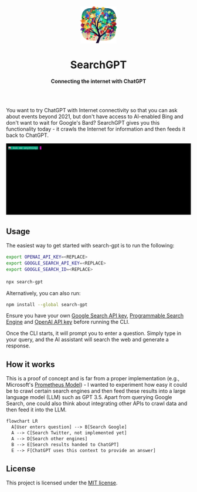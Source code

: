 <div align="center">
	<br>
	<a href="https://github.com/tobiasbueschel/search-gpt/">
    <img alt="SearchGPT" src="logo.png" width="100" height="100">
	</a>
	<h1>SearchGPT</h1>
	<p>
		<b>Connecting the internet with ChatGPT</b>
	</p>
	<br>
	<br>
</div>

You want to try ChatGPT with Internet connectivity so that you can ask about events beyond 2021, but don't have access to AI-enabled Bing and don't want to wait for Google's Bard? SearchGPT gives you this functionality today - it crawls the Internet for information and then feeds it back to ChatGPT.

![SearchGPT Demo](./demo.gif)

## Usage

The easiest way to get started with search-gpt is to run the following:

```sh
export OPENAI_API_KEY=<REPLACE>
export GOOGLE_SEARCH_API_KEY=<REPLACE>
export GOOGLE_SEARCH_ID=<REPLACE>

npx search-gpt
```

Alternatively, you can also run:

```sh
npm install --global search-gpt
```

Ensure you have your own [Google Search API key](https://developers.google.com/custom-search/v1/introduction), [Programmable Search Engine](https://programmablesearchengine.google.com/controlpanel/all) and [OpenAI API key](https://platform.openai.com/) before running the CLI.

Once the CLI starts, it will prompt you to enter a question. Simply type in your query, and the AI assistant will search the web and generate a response.

## How it works

This is a proof of concept and is far from a proper implementation (e.g., Microsoft's [Prometheus Model](https://techcrunch.com/2023/02/07/openais-next-generation-ai-model-is-behind-microsofts-new-search)) - I wanted to experiment how easy it could be to crawl certain search engines and then feed these results into a large language model (LLM) such as GPT 3.5. Apart from querying Google Search, one could also think about integrating other APIs to crawl data and then feed it into the LLM.

```mermaid
flowchart LR
  A[User enters question] --> B[Search Google]
  A --> C[Search Twitter, not implemented yet]
  A --> D[Search other engines]
  B --> E[Search results handed to ChatGPT]
  E --> F[ChatGPT uses this context to provide an answer]
```

## License

This project is licensed under the [MIT license](./license).
